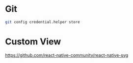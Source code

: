 # Git
```sh
git config credential.helper store
```

# Custom View

https://github.com/react-native-community/react-native-svg
